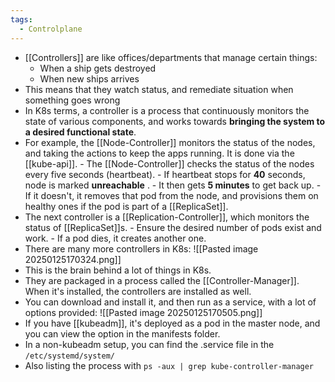 ```yaml
---
tags:
  - Controlplane
---
```


- [[Controllers]] are like offices/departments that manage certain things:
  - When a ship gets destroyed
  - When new ships arrives
- This means that they watch status, and remediate situation when something goes wrong
- In K8s terms, a controller is a process that continuously monitors the state of various components, and works towards **bringing the system to a desired functional state**.
- For example, the [[Node-Controller]] monitors the status of the nodes, and taking the actions to keep the apps running. It is done via the [[kube-api]].
	  - The [[Node-Controller]] checks the status of the nodes every five seconds (heartbeat).
	  - If heartbeat stops for **40** seconds, node is marked **unreachable** .
	  - It then gets **5 minutes** to get back up.
	  - If it doesn't, it removes that pod from the node, and provisions them on healthy ones if the pod is part of a [[ReplicaSet]].
- The next controller is a [[Replication-Controller]], which monitors the status of [[ReplicaSet]]s.
	  - Ensure the desired number of pods exist and work.
	  - If a pod dies, it creates another one.
- There are many more controllers in K8s:
  ![[Pasted image 20250125170324.png]]
- This is the brain behind a lot of things in K8s.
- They are packaged in a process called the [[Controller-Manager]]. When it's installed, the controllers are installed as well.
- You can download and install it, and then run as a service, with a lot of options provided:
  ![[Pasted image 20250125170505.png]]
- If you have [[kubeadm]], it's deployed as a pod in the master node, and you can view the option in the manifests folder.
- In a non-kubeadm setup, you can find the .service file in the `/etc/systemd/system/`
- Also listing the process with `ps -aux | grep kube-controller-manager`